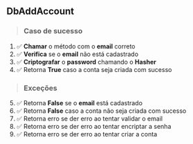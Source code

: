 ## DbAddAccount

> ### Caso de sucesso

1. ✅ **Chamar** o método com o **email** correto
2. ✅ **Verifica** se o **email** não está cadastrado
3. ✅ **Criptografar** o **password** chamando o **Hasher**
4. ✅ Retorna **True** caso a conta seja criada com sucesso

> ### Exceções

5. ✅ Retorna **False** se o **email** está cadastrado
6. ✅ Retorna **False** caso a conta não seja criada com sucesso
7. ✅ Retorna erro se der erro ao tentar validar o email
8. ✅ Retorna erro se der erro ao tentar encriptar a senha
9. ✅ Retorna erro se der erro ao tentar criar a conta